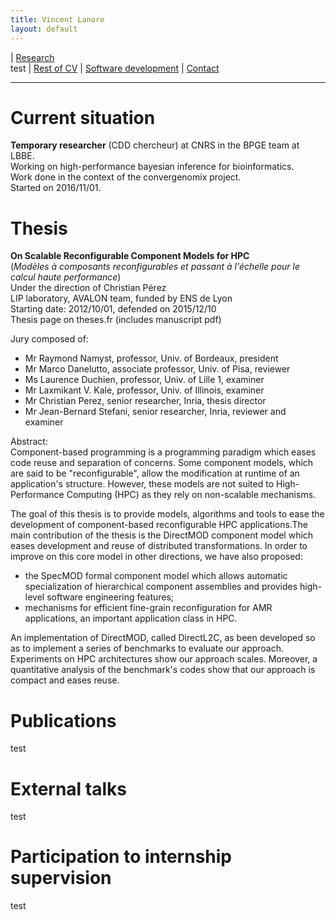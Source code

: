 ```yaml
---
title: Vincent Lanore
layout: default
---
```


| [Research](index.html)<br/>test | [Rest of CV](cv.html) | [Software development](soft.html) | [Contact](contact.html)

---------------------------------------------------------------

# Current situation

**Temporary researcher** (CDD chercheur) at CNRS in the BPGE team at LBBE.<br/>
Working on high-performance bayesian inference for bioinformatics.<br/>
Work done in the context of the convergenomix project.<br/>
Started on 2016/11/01.

# Thesis

**On Scalable Reconfigurable Component Models for HPC**<br/>
(*Modèles à composants reconfigurables et passant à l'échelle pour le calcul haute performance*)<br/>
Under the direction of Christian Pérez<br/>
LIP laboratory, AVALON team, funded by ENS de Lyon<br/>
Starting date: 2012/10/01, defended on 2015/12/10<br/>
Thesis page on theses.fr (includes manuscript pdf)

Jury composed of:
* Mr Raymond Namyst, professor, Univ. of Bordeaux, president
* Mr Marco Danelutto, associate professor, Univ. of Pisa, reviewer
* Ms Laurence Duchien, professor, Univ. of Lille 1, examiner
* Mr Laxmikant V. Kale, professor, Univ. of Illinois, examiner
* Mr Christian Perez, senior researcher, Inria, thesis director
* Mr Jean-Bernard Stefani, senior researcher, Inria, reviewer and examiner

Abstract:<br/>
Component-based programming is a programming paradigm which eases code reuse and separation of concerns. Some component models, which are said to be "reconfigurable", allow the modification at runtime of an application's structure. However, these models are not suited to High-Performance Computing (HPC) as they rely on non-scalable mechanisms.

The goal of this thesis is to provide models, algorithms and tools to ease the development of component-based reconfigurable HPC applications.The main contribution of the thesis is the DirectMOD component model which eases development and reuse of distributed transformations. In order to improve on this core model in other directions, we have also proposed:
* the SpecMOD formal component model which allows automatic specialization of hierarchical component assemblies and provides high-level software engineering features;
* mechanisms for efficient fine-grain reconfiguration for AMR applications, an important application class in HPC.

An implementation of DirectMOD, called DirectL2C, as been developed so as to implement a series of benchmarks to evaluate our approach. Experiments on HPC architectures show our approach scales. Moreover, a quantitative analysis of the benchmark's codes show that our approach is compact and eases reuse. 

# Publications

test

# External talks

test

# Participation to internship supervision

test
